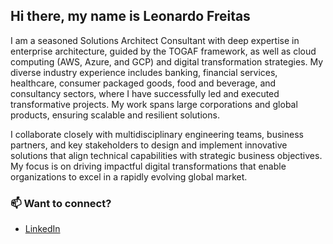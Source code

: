 ## Hi there, my name is Leonardo Freitas

I am a seasoned Solutions Architect Consultant with deep expertise in enterprise architecture, guided by the TOGAF framework, as well as cloud computing (AWS, Azure, and GCP) and digital transformation strategies. My diverse industry experience includes banking, financial services, healthcare, consumer packaged goods, food and beverage, and consultancy sectors, where I have successfully led and executed transformative projects. My work spans large corporations and global products, ensuring scalable and resilient solutions.

I collaborate closely with multidisciplinary engineering teams, business partners, and key stakeholders to design and implement innovative solutions that align technical capabilities with strategic business objectives. My focus is on driving impactful digital transformations that enable organizations to excel in a rapidly evolving global market.

### 📫 Want to connect?

- [LinkedIn](https://www.linkedin.com/in/lfreitasleonardo)
